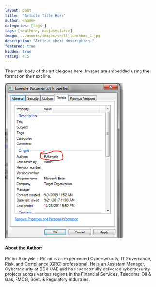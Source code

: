 ```yaml
---
layout: post
title:  "Article Title Here"
author: <name>
categories: [tags ]
tags: [<author>, naijasecforce]
image: ../assets/images/shell_lunchbox_1.jpg
description: "Article short description."
featured: true
hidden: true
rating: 4.5
---
```


The main body of the article goes here. Images are embedded using the format on the next line.

![](../assets/images/example_document_xls.png)

#### About the Author:

Rotimi Akinyele - Rotimi is an experienced Cybersecurity, IT Governance, Risk, and Compliance (GRC) professional. He is an Assistant Manager, Cybersecurity at BDO UAE and has successfully delivered cybersecurity projects across various regions in the Financial Services, Telecoms, Oil & Gas, FMCG, Govt. & Regulatory industries.

